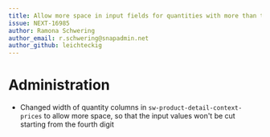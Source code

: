 ```yaml
---
title: Allow more space in input fields for quantities with more than three digits
issue: NEXT-16985
author: Ramona Schwering
author_email: r.schwering@snapadmin.net 
author_github: leichteckig
---
```

# Administration
* Changed width of quantity columns in `sw-product-detail-context-prices` to allow more space, so that the input values won't be cut starting from the fourth digit
